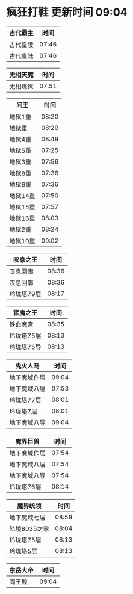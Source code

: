 # 疯狂打鞋 更新时间 09:04

| 古代霸主   | 时间    |
|--------|-------|
| 古代皇陵 | 07:46 |
| 古代皇陆 | 07:46 |

| 无相天魔   | 时间    |
|--------|-------|
| 无相炼狱 | 07:51 |

| 间王   | 时间    |
|--------|-------|
| 地狱1重 | 08:20 |
| 地狱重 | 08:20 |
| 地狱4重 | 08:49 |
| 地狱5重 | 07:25 |
| 地狱3重 | 07:56 |
| 地狱8重 | 07:36 |
| 地狱6重 | 07:36 |
| 地狱14重 | 07:50 |
| 地狱15重 | 07:57 |
| 地狱16重 | 08:03 |
| 地狱2重 | 08:24 |
| 地狱10重 | 09:02 |

| 叹息之王   | 时间    |
|--------|-------|
| 叹息回廊 | 08:36 |
| 叹息回廓 | 08:36 |
| 玲珑塔79层 | 08:17 |

| 猛魔之王   | 时间    |
|--------|-------|
| 铁血魔宫 | 08:35 |
| 玲珑塔75层 | 08:13 |
| 玲珑塔75导 | 08:13 |

| 鬼火人马   | 时间    |
|--------|-------|
| 地下魔域作层 | 09:04 |
| 地下魔域八层 | 07:53 |
| 玲珑塔77层 | 08:01 |
| 玲珑塔7层 | 08:01 |
| 地下魔域八导 | 09:04 |

| 魔界巨兽   | 时间    |
|--------|-------|
| 地下魔域作层 | 07:54 |
| 地下魔域八层 | 07:54 |
| 地下魔域八导 | 07:54 |
| 玲珑塔76层 | 08:14 |

| 魔界统领   | 时间    |
|--------|-------|
| 地下魔域七层 | 08:59 |
| 轨境8035之家 | 08:04 |
| 玲珑塔75层 | 08:13 |
| 玲珑塔5层 | 08:13 |

| 东岳大帝   | 时间    |
|--------|-------|
| 阎王殿 | 09:04 |